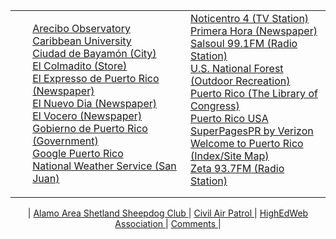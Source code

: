 <HTML>
	<HEAD>
		<TITLE>User Angel M. Juan from WWW.TXSTATE.EDU</TITLE>
	</HEAD> 
	<BODY BACKGROUND=http://uweb.txstate.edu/~aj01/swtpaper.gif>
	<BODY>
                <TABLE WIDTH="100%" BORDER=0>
                        <TR VALIGN="TOP">   
                        <TD ALIGN=LEFT WIDTH="50%"> 
			   <UL>
                        <A href="http://www.naic.edu/"> Arecibo Observatory</A><BR>
                        <A href="http://www.caribbean.edu/"> Caribbean University</A><BR>
                        <A href="http://www.municipiodebayamon.com/"> Ciudad de Bayam&oacute;n (City)</A><BR>
                        <A href="http://www.elcolmadito.com/"> El Colmadito (Store)</A><BR>
                        <A href="http://www.elexpresso.com/"> El Expresso de Puerto Rico (Newspaper) </A><BR>
                        <A href="http://www.elnuevodia.com/"> El Nuevo Dia (Newspaper) </A><BR>
                        <A href="http://www.vocero.com/"> El Vocero (Newspaper) </A><BR>
                        <A href="http://www.pr.gov"> Gobierno de Puerto Rico (Government) </A><BR>
                        <A href="http://www.google.com.pr/"> Google Puerto Rico </A><BR>
			   <A href="http://www.srh.noaa.gov/sju/"> National Weather Service (San Juan) </A><BR>
                           </UL>
      	            	   </TD>   
                        <TD ALIGN=LEFT WIDTH="40%"> 
                        <A href="http://www.televicentropr.com/"> Noticentro 4 (TV Station) </A><BR>
			<A href="http://www.primerahora.com/"> Primera Hora (Newspaper) </A><BR>
                        <A href="http://www.mainstreamnetwork.com/listen/player.asp?station=wprm-fm">Salsoul 99.1FM</A><A href="http://www.salsoul.com"> (Radio Station) </A><BR>
                        <A href="http://www.gorp.com/gorp/resource/us_national_forest/pr_carib.htm">
				 U.S. National Forest (Outdoor Recreation) </A><BR>
                        <A href="http://memory.loc.gov/ammem/prhtml/prhome.html"> Puerto Rico (The Library of Congress) </A><BR>
                        <A href="http://www.puertoricousa.com"> Puerto Rico USA</A><BR>
                        <A href="http://superpagespr.com/"> SuperPagesPR by Verizon </A><BR>
                        <A href="http://welcome.topuertorico.org"> Welcome to Puerto Rico </A>
                        <A href="http://welcome.topuertorico.org/sitemap.shtml"> (Index/Site Map) </A><BR>
                        <A href="http://www.lamusica.com/sbsplayer-zeta.php?ad=0">Zeta 93.7FM</A><A href="http://www.zeta93.fm"> (Radio Station) </A><BR>
                        </TD>   
                        </TR>   
                </TABLE> 
		<P>	<CENTER>| 
			<A href="http://alamoareasheltie.org/"> Alamo Area Shetland Sheepdog Club </A> | 
			<A href="http://www.tx424.com"> Civil Air Patrol </A> | 
			<A href="http://www.highedweb.org"> HighEdWeb Association </A> |
			<A href="mailto:aj01@txstate.edu"> Comments </A> |</CENTER>
		</P>
	</BODY>
</HTML>

